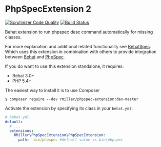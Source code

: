 PhpSpecExtension 2
================

[![Scrutinizer Code Quality](https://scrutinizer-ci.com/g/richardmiller/PhpSpecExtension/badges/quality-score.png?b=master)](https://scrutinizer-ci.com/g/richardmiller/PhpSpecExtension/?branch=master)
[![Build Status](https://scrutinizer-ci.com/g/richardmiller/PhpSpecExtension/badges/build.png?b=master)](https://scrutinizer-ci.com/g/richardmiller/PhpSpecExtension/build-status/master)

Behat extension to run phpspec desc command automatically for missing classes.

For more explanation and additional related functionality see [BehatSpec](https://github.com/richardmiller/BehatSpec).
Which uses this extension in combination with others to provide integration
between [Behat](http://docs.behat.org/en/v3.0/) and [PhpSpec](http://phpspec.net/).


If you do want to use this extension standalone, it requires:

* Behat 3.0+
* PHP 5.4+


The easiest way to install it is to use Composer

```
$ composer require --dev rmiller/phpspec-extension:dev-master
```

Activate the extension by specifying its class in your ``behat.yml``:

```yaml
# behat.yml
default:
  # ...
  extensions:
    RMiller\PhpSpecExtension\PhpSpecExtension:
      path:  bin/phpspec #default value is bin/phpspec
```
